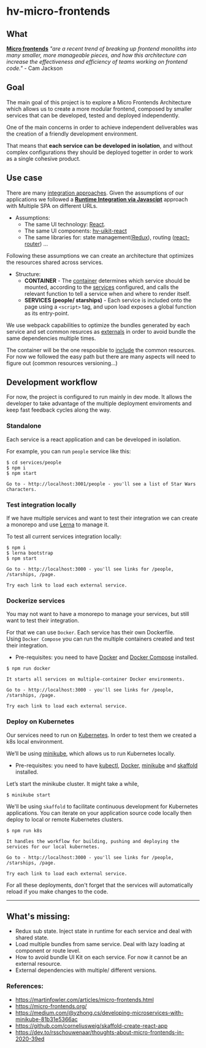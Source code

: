 # hv-micro-frontends

## What

**[Micro frontends](https://martinfowler.com/articles/micro-frontends.html)** *"are a recent trend of breaking up frontend monoliths into many smaller, more manageable pieces, and how this architecture can increase the effectiveness and efficiency of teams working on frontend code."* - Cam Jackson

## Goal

The main goal of this project is to explore a Micro Frontends Architecture which allows us to create a more modular frontend, composed by smaller services that can be developed, tested and deployed independently.

One of the main concerns in order to achieve independent deliverables was the creation of a friendly development environment.

That means that **each service can be developed in isolation**, and without complex configurations they should be deployed togetter in order to work as a single cohesive product.

## Use case

There are many [integration approaches](https://martinfowler.com/articles/micro-frontends.html#IntegrationApproaches). Given the assumptions of our applications we followed a **[Runtime Integration via Javascipt](https://martinfowler.com/articles/micro-frontends.html#Run-timeIntegrationViaJavascript)** approach with Multiple SPA on different URLs.

- Assumptions:
  - The same UI technology: [React](https://reactjs.org/).
  - The same UI components: [hv-uikit-react](https://github.com/pentaho/hv-uikit-react)
  - The same libraries for: state management([Redux](https://redux.js.org/)), routing ([react-router](https://reacttraining.com/react-router/web/guides/quick-start)) ...

Following these assumptions we can create an architecture that optimizes the resources shared across services.

  - Structure:
    - **CONTAINER** - The [container](https://github.com/francisco-guilherme/hv-microfrontends/tree/master/services/container) determines which service should be mounted, according to the [services](https://github.com/francisco-guilherme/hv-microfrontends/blob/master/services/container/config/services.js) configured, and calls the relevant function to tell a service when and where to render itself.
    - **SERVICES (people/ starships)** - Each service is included onto the page using a `<script>` tag, and upon load exposes a global function as its entry-point.

We use webpack capabilities to optimize the bundles generated by each service and set common resurces as [externals](https://github.com/francisco-guilherme/hv-microfrontends/blob/master/services/people/config/webpack/prod.js#L12) in order to avoid bundle the same dependencies multiple times.

The container  will be the one resposible to [include](https://github.com/francisco-guilherme/hv-microfrontends/blob/master/services/container/public/index.html) the common resources. For now we followed the easy path but there are many aspects will need to figure out (common resources versioning...)

## Development workflow
For now, the project is configured to run mainly in dev mode.
It allows the developer to take advantage of the multiple deployment enviroments and keep fast feedback cycles along the way.

### **Standalone**
Each service is a react application and can be developed in isolation. 

For example, you can run `people` service like this:
```
$ cd services/people
$ npm i
$ npm start

Go to - http://localhost:3001/people - you'll see a list of Star Wars characters.

```
### **Test integration locally**
If we have multiple services and want to test their integration we can create a monorepo and use [Lerna](https://github.com/lerna/lerna) to manage it.

To test all current services integration locally:

```
$ npm i
$ lerna bootstrap 
$ npm start

Go to - http://localhost:3000 - you'll see links for /people, /starships, /page.

Try each link to load each external service.
```

### **Dockerize services**

You may not want to have a monorepo to manage your services, but still want to test their integration.

For that we can use `Docker`. Each service has their own Dockerfile. <br>
Using `Docker Compose` you can run the multiple containers created and test their integration.

- Pre-requisites: you need to have [Docker](https://docs.docker.com) and [Docker Compose](https://docs.docker.com/compose/install/) installed.

```
$ npm run docker

It starts all services on multiple-container Docker environments.

Go to - http://localhost:3000 - you'll see links for /people, /starships, /page.

Try each link to load each external service.
```

### **Deploy on Kubernetes**
Our services need to run on [Kubernetes](https://kubernetes.io/).
In order to test them we created a k8s local environment.

We’ll be using [minikube](https://github.com/kubernetes/minikube), which allows us to run Kubernetes locally.

- Pre-requisites: you need to have [kubectl](https://kubernetes.io/docs/tasks/tools/install-kubectl/), [Docker](https://docs.docker.com), [minikube](https://github.com/kubernetes/minikube) and [skaffold](https://github.com/GoogleContainerTools/skaffold) installed.

Let’s start the minikube cluster. It might take a while,
```
$ minikube start
```

We'll be using `skaffold` to facilitate continuous development for Kubernetes applications. You can iterate on your application source code locally then deploy to local or remote Kubernetes clusters.

```
$ npm run k8s

It handles the workflow for building, pushing and deploying the services for our local kubernetes.

Go to - http://localhost:3000 - you'll see links for /people, /starships, /page.

Try each link to load each external service.
```

For all these deployments, don't forget that the services will automatically reload if you make changes to the code.

---

## What's missing:
- Redux sub state. Inject state in runtime for each service and deal with shared state.
- Load multiple bundles from same service. Deal with lazy loading at component or route level.
- How to avoid bundle UI Kit on each service. For now it cannot be an external resource.
- External dependencies with multiple/ different versions.

### References:
- https://martinfowler.com/articles/micro-frontends.html
- https://micro-frontends.org/
- https://medium.com/@yzhong.cs/developing-microservices-with-minikube-81b31e5366ac
- https://github.com/corneliusweig/skaffold-create-react-app
- https://dev.to/rsschouwenaar/thoughts-about-micro-frontends-in-2020-39ed